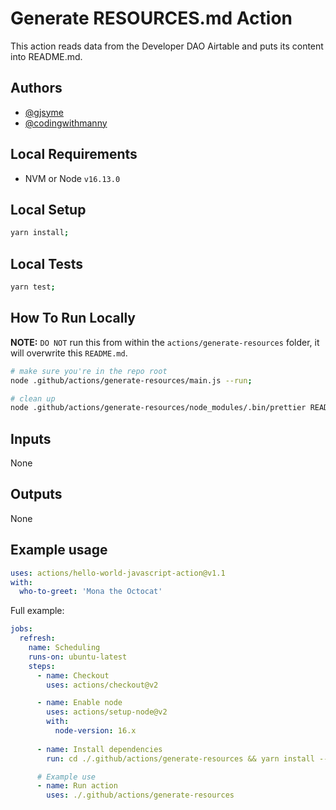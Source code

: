 # Generate RESOURCES.md Action

This action reads data from the Developer DAO Airtable and puts its content into README.md.

## Authors

- [@gjsyme](https://github.com/gjsyme)
- [@codingwithmanny](https://github.com/codingwithmanny)

## Local Requirements

- NVM or Node `v16.13.0`

## Local Setup

```bash
yarn install;
```

## Local Tests

```bash
yarn test;
```

## How To Run Locally

**NOTE:** `DO NOT` run this from within the `actions/generate-resources` folder, it will overwrite this `README.md`.

```bash
# make sure you're in the repo root
node .github/actions/generate-resources/main.js --run;

# clean up
node .github/actions/generate-resources/node_modules/.bin/prettier README.md --write;
```

## Inputs

None

## Outputs

None

## Example usage 

```yaml
uses: actions/hello-world-javascript-action@v1.1
with:
  who-to-greet: 'Mona the Octocat'
```

Full example:

```yaml
jobs:
  refresh:
    name: Scheduling
    runs-on: ubuntu-latest
    steps:
      - name: Checkout
        uses: actions/checkout@v2

      - name: Enable node
        uses: actions/setup-node@v2
        with:
          node-version: 16.x
      
      - name: Install dependencies
        run: cd ./.github/actions/generate-resources && yarn install --frozen-lockfile

      # Example use
      - name: Run action
        uses: ./.github/actions/generate-resources
```